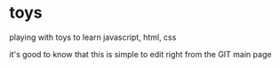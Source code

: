 # toys
playing with toys to learn javascript, html, css

it's good to know that this is simple to edit right from the GIT main page
